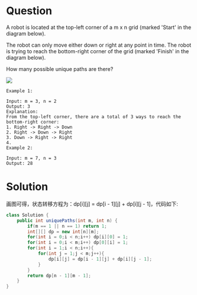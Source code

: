# Question
A robot is located at the top-left corner of a m x n grid (marked 'Start' in the diagram below).

The robot can only move either down or right at any point in time. The robot is trying to reach the bottom-right corner of the grid (marked 'Finish' in the diagram below).

How many possible unique paths are there?

![](https://assets.leetcode.com/uploads/2018/10/22/robot_maze.png)
    
    Example 1:
    
    Input: m = 3, n = 2
    Output: 3
    Explanation:
    From the top-left corner, there are a total of 3 ways to reach the bottom-right corner:
    1. Right -> Right -> Down
    2. Right -> Down -> Right
    3. Down -> Right -> Right
    4. 
    Example 2:
    
    Input: m = 7, n = 3
    Output: 28

# Solution
画图可得，状态转移方程为：dp[i][j] = dp[i - 1][j] + dp[i][j - 1]，代码如下:
```java
class Solution {
    public int uniquePaths(int m, int n) {
        if(m == 1 || n == 1) return 1;
        int[][] dp = new int[n][m];
        for(int i = 0;i < n;i++) dp[i][0] = 1;
        for(int i = 0;i < m;i++) dp[0][i] = 1;
        for(int i = 1;i < n;i++){
            for(int j = 1;j < m;j++){
                dp[i][j] = dp[i - 1][j] + dp[i][j - 1];
            }
        }
        return dp[n - 1][m - 1];
    }
}
```